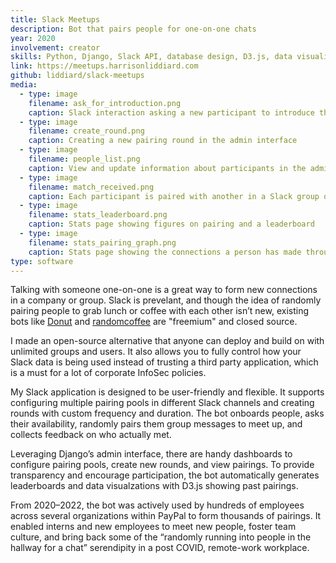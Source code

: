 ```yaml
---
title: Slack Meetups
description: Bot that pairs people for one-on-one chats
year: 2020
involvement: creator
skills: Python, Django, Slack API, database design, D3.js, data visualization, Docker
link: https://meetups.harrisonliddiard.com
github: liddiard/slack-meetups
media:
  - type: image
    filename: ask_for_introduction.png
    caption: Slack interaction asking a new participant to introduce themselves to complete onboarding
  - type: image
    filename: create_round.png
    caption: Creating a new pairing round in the admin interface
  - type: image
    filename: people_list.png
    caption: View and update information about participants in the admin interface
  - type: image
    filename: match_received.png
    caption: Each participant is paired with another in a Slack group direct message
  - type: image
    filename: stats_leaderboard.png
    caption: Stats page showing figures on pairing and a leaderboard
  - type: image
    filename: stats_pairing_graph.png
    caption: Stats page showing the connections a person has made through the bot. Orange lines show pairs that met, while gray lines show pairs that didn’t. Circles are sized based on the number of people each person has met.
type: software
---
```


Talking with someone one-on-one is a great way to form new connections in a company or group. Slack is prevelant, and though the idea of randomly pairing people to grab lunch or coffee with each other isn’t new, existing bots like [Donut](https://www.donut.com) and [randomcoffee](https://www.random-coffee.com/) are "freemium" and closed source.

I made an open-source alternative that anyone can deploy and build on with unlimited groups and users. It also allows you to fully control how your Slack data is being used instead of trusting a third party application, which is a must for a lot of corporate InfoSec policies.

My Slack application is designed to be user-friendly and flexible. It supports configuring multiple pairing pools in different Slack channels and creating rounds with custom frequency and duration. The bot onboards people, asks their availability, randomly pairs them group messages to meet up, and collects feedback on who actually met.

Leveraging Django’s admin interface, there are handy dashboards to configure pairing pools, create new rounds, and view pairings. To provide transparency and encourage participation, the bot automatically generates leaderboards and data visualzations with D3.js showing past pairings.

From 2020–2022, the bot was actively used by hundreds of employees across several organizations within PayPal to form thousands of pairings. It enabled interns and new employees to meet new people, foster team culture, and bring back some of the “randomly running into people in the hallway for a chat” serendipity in a post COVID, remote-work workplace.